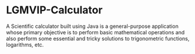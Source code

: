 # LGMVIP-Calculator
A Scientific calculator built using Java is a general-purpose application whose primary objective is to perform basic mathematical operations and also perform some essential and tricky solutions to trigonometric functions, logarithms, etc. 
